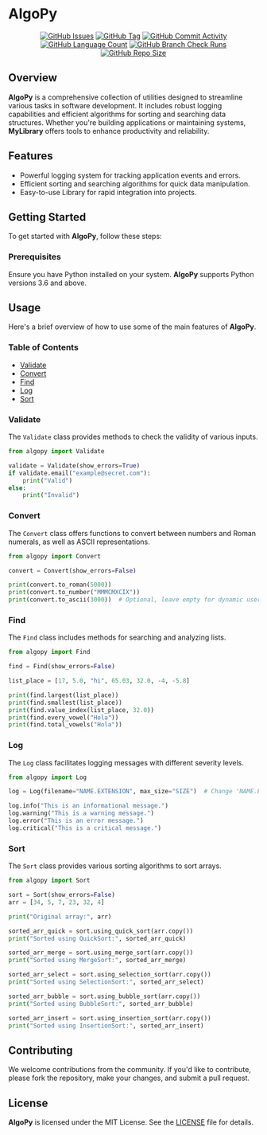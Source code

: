# AlgoPy

<div align="center">
    <a href="https://github.com/DefinetlyNotAI/AlgoPy/issues"><img src="https://img.shields.io/github/issues/DefinetlyNotAI/AlgoPy" alt="GitHub Issues"></a>
    <a href="https://github.com/DefinetlyNotAI/AlgoPy/tags"><img src="https://img.shields.io/github/v/tag/DefinetlyNotAI/AlgoPy" alt="GitHub Tag"></a>
    <a href="https://github.com/DefinetlyNotAI/AlgoPy/graphs/commit-activity"><img src="https://img.shields.io/github/commit-activity/t/DefinetlyNotAI/AlgoPy" alt="GitHub Commit Activity"></a>
    <a href="https://github.com/DefinetlyNotAI/AlgoPy/languages"><img src="https://img.shields.io/github/languages/count/DefinetlyNotAI/AlgoPy" alt="GitHub Language Count"></a>
    <a href="https://github.com/DefinetlyNotAI/AlgoPy/actions"><img src="https://img.shields.io/github/check-runs/DefinetlyNotAI/AlgoPy/main" alt="GitHub Branch Check Runs"></a>
    <a href="https://github.com/DefinetlyNotAI/AlgoPy"><img src="https://img.shields.io/github/repo-size/DefinetlyNotAI/AlgoPy" alt="GitHub Repo Size"></a>
</div>

## Overview

**AlgoPy** is a comprehensive collection of utilities designed to streamline various tasks in software development. It includes robust logging capabilities and efficient algorithms for sorting and searching data structures. Whether you're building applications or maintaining systems, **MyLibrary** offers tools to enhance productivity and reliability.

## Features

- Powerful logging system for tracking application events and errors.
- Efficient sorting and searching algorithms for quick data manipulation.
- Easy-to-use Library for rapid integration into projects.

## Getting Started

To get started with **AlgoPy**, follow these steps:

### Prerequisites

Ensure you have Python installed on your system. **AlgoPy** supports Python versions 3.6 and above.


## Usage

Here's a brief overview of how to use some of the main features of **AlgoPy**.

### Table of Contents

- [Validate](#validate)
- [Convert](#convert)
- [Find](#find)
- [Log](#log)
- [Sort](#sort)

### Validate

The `Validate` class provides methods to check the validity of various inputs.

```python
from algopy import Validate

validate = Validate(show_errors=True)
if validate.email("example@secret.com"):
    print("Valid")
else:
    print("Invalid")
```

### Convert

The `Convert` class offers functions to convert between numbers and Roman numerals, as well as ASCII representations.

```python
from algopy import Convert

convert = Convert(show_errors=False)

print(convert.to_roman(5000))
print(convert.to_number("MMMCMXCIX"))
print(convert.to_ascii(3000))  # Optional, leave empty for dynamic user input
```

### Find

The `Find` class includes methods for searching and analyzing lists.

```python
from algopy import Find

find = Find(show_errors=False)

list_place = [17, 5.0, "hi", 65.03, 32.0, -4, -5.8]

print(find.largest(list_place))
print(find.smallest(list_place))
print(find.value_index(list_place, 32.0))
print(find.every_vowel("Hola"))
print(find.total_vowels("Hola"))
```

### Log

The `Log` class facilitates logging messages with different severity levels.

```python
from algopy import Log

log = Log(filename="NAME.EXTENSION", max_size="SIZE")  # Change 'NAME.EXTENSION' to your desired filename

log.info("This is an informational message.")
log.warning("This is a warning message.")
log.error("This is an error message.")
log.critical("This is a critical message.")
```

### Sort

The `Sort` class provides various sorting algorithms to sort arrays.

```python
from algopy import Sort

sort = Sort(show_errors=False)
arr = [34, 5, 7, 23, 32, 4]

print("Original array:", arr)

sorted_arr_quick = sort.using_quick_sort(arr.copy())
print("Sorted using QuickSort:", sorted_arr_quick)

sorted_arr_merge = sort.using_merge_sort(arr.copy())
print("Sorted using MergeSort:", sorted_arr_merge)

sorted_arr_select = sort.using_selection_sort(arr.copy())
print("Sorted using SelectionSort:", sorted_arr_select)

sorted_arr_bubble = sort.using_bubble_sort(arr.copy())
print("Sorted using BubbleSort:", sorted_arr_bubble)

sorted_arr_insert = sort.using_insertion_sort(arr.copy())
print("Sorted using InsertionSort:", sorted_arr_insert)
```

## Contributing

We welcome contributions from the community. If you'd like to contribute, please fork the repository, make your changes, and submit a pull request.

## License

**AlgoPy** is licensed under the MIT License. See the [LICENSE](LICENSE) file for details.
